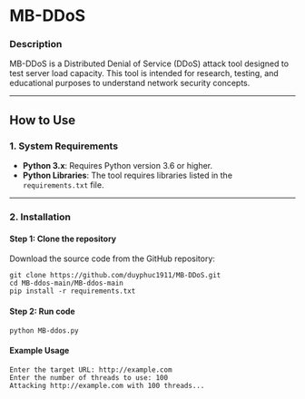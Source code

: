 # **MB-DDoS**

### **Description**
MB-DDoS is a Distributed Denial of Service (DDoS) attack tool designed to test server load capacity. This tool is intended for research, testing, and educational purposes to understand network security concepts.

---

## **How to Use**

### **1. System Requirements**
- **Python 3.x**: Requires Python version 3.6 or higher.
- **Python Libraries**: The tool requires libraries listed in the `requirements.txt` file.

---

### **2. Installation**

#### **Step 1:** Clone the repository
Download the source code from the GitHub repository:

```
git clone https://github.com/duyphuc1911/MB-DDoS.git
cd MB-ddos-main/MB-ddos-main
pip install -r requirements.txt

```

#### **Step 2:** Run code
```
python MB-ddos.py

```

#### Example Usage
```
Enter the target URL: http://example.com
Enter the number of threads to use: 100
Attacking http://example.com with 100 threads...
